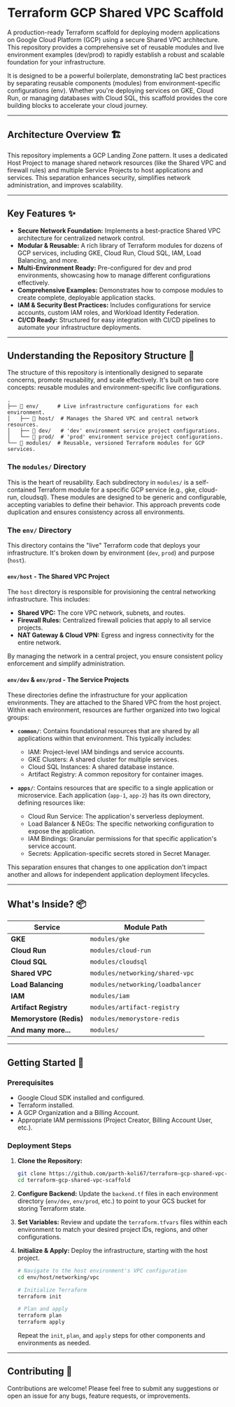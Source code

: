 # Terraform GCP Shared VPC Scaffold

A production-ready Terraform scaffold for deploying modern applications on Google Cloud Platform (GCP) using a secure Shared VPC architecture. This repository provides a comprehensive set of reusable modules and live environment examples (dev/prod) to rapidly establish a robust and scalable foundation for your infrastructure.

It is designed to be a powerful boilerplate, demonstrating IaC best practices by separating reusable components (modules) from environment-specific configurations (env). Whether you're deploying services on GKE, Cloud Run, or managing databases with Cloud SQL, this scaffold provides the core building blocks to accelerate your cloud journey.

---

## Architecture Overview 🏗️

This repository implements a GCP Landing Zone pattern. It uses a dedicated Host Project to manage shared network resources (like the Shared VPC and firewall rules) and multiple Service Projects to host applications and services. This separation enhances security, simplifies network administration, and improves scalability.

---

## Key Features ✨

- **Secure Network Foundation:** Implements a best-practice Shared VPC architecture for centralized network control.
- **Modular & Reusable:** A rich library of Terraform modules for dozens of GCP services, including GKE, Cloud Run, Cloud SQL, IAM, Load Balancing, and more.
- **Multi-Environment Ready:** Pre-configured for dev and prod environments, showcasing how to manage different configurations effectively.
- **Comprehensive Examples:** Demonstrates how to compose modules to create complete, deployable application stacks.
- **IAM & Security Best Practices:** Includes configurations for service accounts, custom IAM roles, and Workload Identity Federation.
- **CI/CD Ready:** Structured for easy integration with CI/CD pipelines to automate your infrastructure deployments.

---

## Understanding the Repository Structure 📂

The structure of this repository is intentionally designed to separate concerns, promote reusability, and scale effectively. It's built on two core concepts: reusable modules and environment-specific live configurations.

```text
.
├── 📁 env/      # Live infrastructure configurations for each environment.
│   ├── 📁 host/  # Manages the Shared VPC and central network resources.
│   ├── 📁 dev/   # 'dev' environment service project configurations.
│   └── 📁 prod/  # 'prod' environment service project configurations.
└── 📁 modules/  # Reusable, versioned Terraform modules for GCP services.
```

### The `modules/` Directory
This is the heart of reusability. Each subdirectory in `modules/` is a self-contained Terraform module for a specific GCP service (e.g., gke, cloud-run, cloudsql). These modules are designed to be generic and configurable, accepting variables to define their behavior. This approach prevents code duplication and ensures consistency across all environments.

### The `env/` Directory
This directory contains the "live" Terraform code that deploys your infrastructure. It's broken down by environment (`dev`, `prod`) and purpose (`host`).

#### `env/host` - The Shared VPC Project
The `host` directory is responsible for provisioning the central networking infrastructure. This includes:

- **Shared VPC:** The core VPC network, subnets, and routes.
- **Firewall Rules:** Centralized firewall policies that apply to all service projects.
- **NAT Gateway & Cloud VPN:** Egress and ingress connectivity for the entire network.

By managing the network in a central project, you ensure consistent policy enforcement and simplify administration.

#### `env/dev` & `env/prod` - The Service Projects
These directories define the infrastructure for your application environments. They are attached to the Shared VPC from the host project. Within each environment, resources are further organized into two logical groups:

- **`common/`**: Contains foundational resources that are shared by all applications within that environment. This typically includes:
  - IAM: Project-level IAM bindings and service accounts.
  - GKE Clusters: A shared cluster for multiple services.
  - Cloud SQL Instances: A shared database instance.
  - Artifact Registry: A common repository for container images.

- **`apps/`**: Contains resources that are specific to a single application or microservice. Each application (`app-1`, `app-2`) has its own directory, defining resources like:
  - Cloud Run Service: The application's serverless deployment.
  - Load Balancer & NEGs: The specific networking configuration to expose the application.
  - IAM Bindings: Granular permissions for that specific application's service account.
  - Secrets: Application-specific secrets stored in Secret Manager.

This separation ensures that changes to one application don't impact another and allows for independent application deployment lifecycles.

---

## What's Inside? 📦

| Service                | Module Path                              |
|------------------------|------------------------------------------|
| **GKE**                | `modules/gke`                            |
| **Cloud Run**          | `modules/cloud-run`                      |
| **Cloud SQL**          | `modules/cloudsql`                       |
| **Shared VPC**         | `modules/networking/shared-vpc`          |
| **Load Balancing**     | `modules/networking/loadbalancer`        |
| **IAM**                | `modules/iam`                            |
| **Artifact Registry**  | `modules/artifact-registry`              |
| **Memorystore (Redis)**| `modules/memorystore-redis`              |
| **And many more...**   | `modules/`                                |

---

## Getting Started 🚀

### Prerequisites

- Google Cloud SDK installed and configured.
- Terraform installed.
- A GCP Organization and a Billing Account.
- Appropriate IAM permissions (Project Creator, Billing Account User, etc.).

### Deployment Steps

1. **Clone the Repository:**
   ```bash
   git clone https://github.com/parth-koli67/terraform-gcp-shared-vpc-scaffold.git
   cd terraform-gcp-shared-vpc-scaffold
   ```

2. **Configure Backend:**
   Update the `backend.tf` files in each environment directory (`env/dev`, `env/prod`, etc.) to point to your GCS bucket for storing Terraform state.

3. **Set Variables:**
   Review and update the `terraform.tfvars` files within each environment to match your desired project IDs, regions, and other configurations.

4. **Initialize & Apply:**
   Deploy the infrastructure, starting with the host project.
   ```bash
   # Navigate to the host environment's VPC configuration
   cd env/host/networking/vpc

   # Initialize Terraform
   terraform init

   # Plan and apply
   terraform plan
   terraform apply
   ```

   Repeat the `init`, `plan`, and `apply` steps for other components and environments as needed.

---

## Contributing 🤝

Contributions are welcome! Please feel free to submit any suggestions or open an issue for any bugs, feature requests, or improvements.
